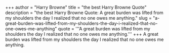 +++
author = "Harry Browne"
title = "the best Harry Browne Quote"
description = "the best Harry Browne Quote: A great burden was lifted from my shoulders the day I realized that no one owes me anything."
slug = "a-great-burden-was-lifted-from-my-shoulders-the-day-i-realized-that-no-one-owes-me-anything"
quote = '''A great burden was lifted from my shoulders the day I realized that no one owes me anything.'''
+++
A great burden was lifted from my shoulders the day I realized that no one owes me anything.
